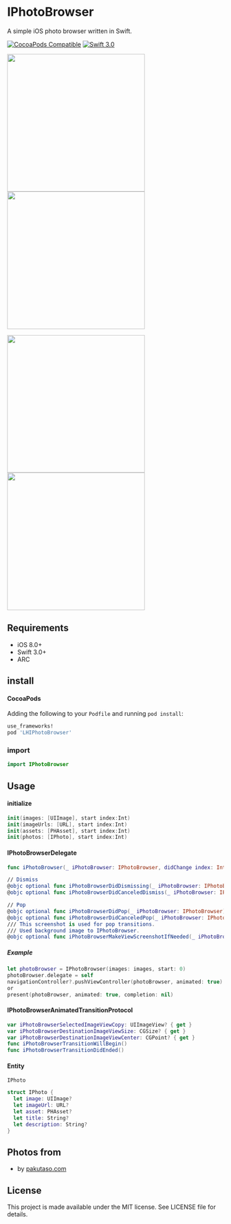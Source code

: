 # IPhotoBrowser

A simple iOS photo browser written in Swift.

[![CocoaPods Compatible](http://img.shields.io/cocoapods/v/IPhotoBrowser.svg?style=flat)](http://cocoadocs.org/docsets/IPhotoBrowser)
[![Swift 3.0](https://img.shields.io/badge/Swift-3.0-orange.svg?style=flat)](https://developer.apple.com/swift/)

<img src="https://github.com/hryk224/IPhotoBrowser/wiki/images/sample1.gif" width="320" > <img src="https://github.com/hryk224/IPhotoBrowser/wiki/images/sample2.gif" width="320" >

<img src="https://github.com/hryk224/IPhotoBrowser/wiki/images/sample3.gif" width="320" > <img src="https://github.com/hryk224/IPhotoBrowser/wiki/images/sample4.gif" width="320" >

## Requirements
- iOS 8.0+
- Swift 3.0+
- ARC

## install

#### CocoaPods

Adding the following to your `Podfile` and running `pod install`:

```Ruby
use_frameworks!
pod 'LHIPhotoBrowser'
```

### import

```Swift
import IPhotoBrowser
```

## Usage

#### initialize

```Swift
init(images: [UIImage], start index:Int)
init(imageUrls: [URL], start index:Int)
init(assets: [PHAsset], start index:Int)
init(photos: [IPhoto], start index:Int)
```

#### IPhotoBrowserDelegate

```Swift
func iPhotoBrowser(_ iPhotoBrowser: IPhotoBrowser, didChange index: Int)

// Dismiss
@objc optional func iPhotoBrowserDidDismissing(_ iPhotoBrowser: IPhotoBrowser)
@objc optional func iPhotoBrowserDidCanceledDismiss(_ iPhotoBrowser: IPhotoBrowser)

// Pop
@objc optional func iPhotoBrowserDidPop(_ iPhotoBrowser: IPhotoBrowser)
@objc optional func iPhotoBrowserDidCanceledPop(_ iPhotoBrowser: IPhotoBrowser)
/// This screenshot is used for pop transitions.
/// Used background image to IPhotoBrowser.
@objc optional func iPhotoBrowserMakeViewScreenshotIfNeeded(_ iPhotoBrowser: IPhotoBrowser) -> UIImage?
```

##### Example

```Swift
let photoBrowser = IPhotoBrowser(images: images, start: 0)
photoBrowser.delegate = self
navigationController?.pushViewController(photoBrowser, animated: true)
or
present(photoBrowser, animated: true, completion: nil)
```

#### IPhotoBrowserAnimatedTransitionProtocol

```Swift
var iPhotoBrowserSelectedImageViewCopy: UIImageView? { get }
var iPhotoBrowserDestinationImageViewSize: CGSize? { get }
var iPhotoBrowserDestinationImageViewCenter: CGPoint? { get }
func iPhotoBrowserTransitionWillBegin()
func iPhotoBrowserTransitionDidEnded()
```

#### Entity

`IPhoto`

```Swift
struct IPhoto {
  let image: UIImage?
  let imageUrl: URL?
  let asset: PHAsset?
  let title: String?
  let description: String?
}
```

## Photos from

* by [pakutaso.com](https://www.pakutaso.com/)

## License

This project is made available under the MIT license. See LICENSE file for details.
